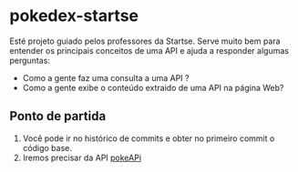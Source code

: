 # pokedex-startse
Esté projeto guiado pelos professores da Startse. Serve muito bem para entender os principais conceitos de uma API e ajuda a responder algumas perguntas:
* Como a gente faz uma consulta a uma API ?
* Como a gente exibe o conteúdo extraido de uma API na página Web?  

## Ponto de partida
1. Você pode ir no histórico de commits e obter no primeiro commit o código base.
2. Iremos precisar da API [pokeAPi](https://pokeapi.co/)

